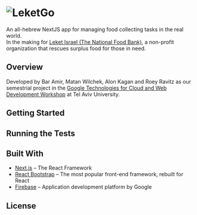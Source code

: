 # ![LeketGo](https://firebasestorage.googleapis.com/v0/b/leketgo.appspot.com/o/Asset%202%401.5x.png?alt=media&token=a4303fbe-414a-433c-a3ef-8ff573efb6b4)

An all-hebrew NextJS app for managing food collecting tasks in the real world.<br>
In the making for [Leket Israel (The National Food Bank)](https://www.leket.org/en/), a non-profit organization that rescues surplus food for those in need.

## Overview

Developed by Bar Amir, Matan Wilchek, Alon Kagan and Roey Ravitz as our semestrial project in the [Google Technologies for Cloud and Web Development Workshop](https://sites.google.com/site/cloudweb18b/) at Tel Aviv University.

## Getting Started
## Running the Tests
## Built With
* [Next.js](https://github.com/zeit/next.js) – The React Framework
* [React Bootstrap](https://github.com/react-bootstrap/react-bootstrap) – The most popular front-end framework, rebuilt for React
* [Firebase](https://firebase.google.com/) – Application development platform by Google

## License
